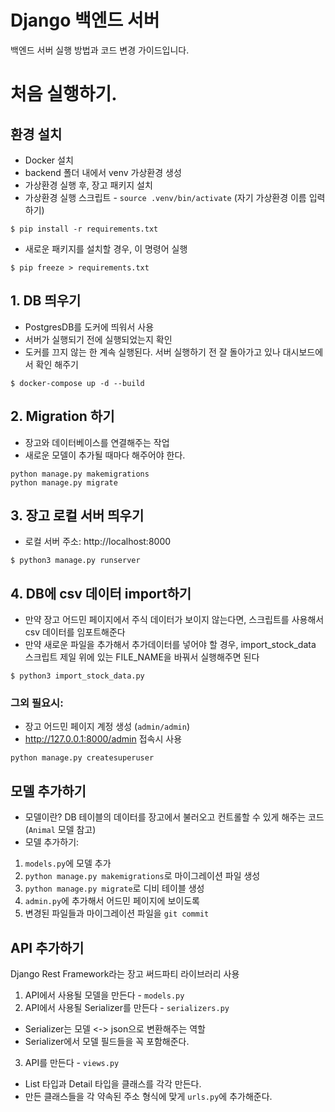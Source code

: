 # Django 백엔드 서버

백엔드 서버 실행 방법과 코드 변경 가이드입니다.

# 처음 실행하기.

## 환경 설치
- Docker 설치
- backend 폴더 내에서 venv 가상환경 생성
- 가상환경 실행 후, 장고 패키지 설치
- 가상환경 실행 스크립트 - `source .venv/bin/activate` (자기 가상환경 이름 입력하기)
```
$ pip install -r requirements.txt
```
- 새로운 패키지를 설치할 경우, 이 명령어 실행
```
$ pip freeze > requirements.txt
```

## 1. DB 띄우기
- PostgresDB를 도커에 띄워서 사용
- 서버가 실행되기 전에 실행되었는지 확인
- 도커를 끄지 않는 한 계속 실행된다. 서버 실행하기 전 잘 돌아가고 있나 대시보드에서 확인 해주기
```
$ docker-compose up -d --build
```

## 2. Migration 하기
- 장고와 데이터베이스를 연결해주는 작업
- 새로운 모델이 추가될 때마다 해주어야 한다.
```
python manage.py makemigrations
python manage.py migrate 
```

## 3. 장고 로컬 서버 띄우기
- 로컬 서버 주소: http://localhost:8000
```
$ python3 manage.py runserver 
```

## 4. DB에 csv 데이터 import하기
- 만약 장고 어드민 페이지에서 주식 데이터가 보이지 않는다면, 스크립트를 사용해서 csv 데이터를 임포트해준다
- 만약 새로운 파일을 추가해서 추가데이터를 넣어야 할 경우, import_stock_data 스크립트 제일 위에 있는 FILE_NAME을 바꿔서 실행해주면 된다
```
$ python3 import_stock_data.py
```

### 그외 필요시:
- 장고 어드민 페이지 계정 생성 (`admin/admin`)
- http://127.0.0.1:8000/admin 접속시 사용
```
python manage.py createsuperuser
```

## 모델 추가하기
- 모델이란? DB 테이블의 데이터를 장고에서 불러오고 컨트롤할 수 있게 해주는 코드 (`Animal` 모델 참고)
- 모델 추가하기:
1. `models.py`에 모델 추가
2. `python manage.py makemigrations`로 마이그레이션 파일 생성
3. `python manage.py migrate`로 디비 테이블 생성
4. `admin.py`에 추가해서 어드민 페이지에 보이도록
5. 변경된 파일들과 마이그레이션 파일을 `git commit`

## API 추가하기
Django Rest Framework라는 장고 써드파티 라이브러리 사용
1. API에서 사용될 모델을 만든다 - `models.py`
2. API에서 사용될 Serializer를 만든다 - `serializers.py`
  - Serializer는 모델 <-> json으로 변환해주는 역할
  - Serializer에서 모델 필드들을 꼭 포함해준다.
3. API를 만든다 - `views.py`
  - List 타입과 Detail 타입을 클래스를 각각 만든다.
  - 만든 클래스들을 각 약속된 주소 형식에 맞게 `urls.py`에 추가해준다.


